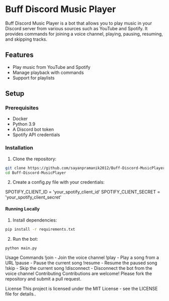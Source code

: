 # Buff Discord Music Player

Buff Discord Music Player is a bot that allows you to play music in your Discord server from various sources such as YouTube and Spotify. It provides commands for joining a voice channel, playing, pausing, resuming, and skipping tracks.

## Features

- Play music from YouTube and Spotify
- Manage playback with commands
- Support for playlists

## Setup

### Prerequisites

- Docker
- Python 3.9
- A Discord bot token
- Spotify API credentials

### Installation

1. Clone the repository:

```bash
git clone https://github.com/sayanpramanik2012/Buff-Discord-MusicPlayer.git
cd Buff-Discord-MusicPlayer
```

2. Create a config.py file with your credentials:

SPOTIFY_CLIENT_ID = 'your_spotify_client_id'
SPOTIFY_CLIENT_SECRET = 'your_spotify_client_secret'


#### Running Locally

1. Install dependencies:

```bash
pip install -r requirements.txt
```
2. Run the bot:
   
```bash
python main.py
```

Usage
Commands
!join - Join the voice channel
!play <url> - Play a song from a URL
!pause - Pause the current song
!resume - Resume the paused song
!skip - Skip the current song
!disconnect - Disconnect the bot from the voice channel
Contributing
Contributions are welcome! Please fork the repository and submit a pull request.

License
This project is licensed under the MIT License - see the LICENSE file for details..
